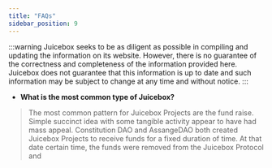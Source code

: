 ```yaml
---
title: "FAQs"
sidebar_position: 9
---
```


:::warning
Juicebox seeks to be as diligent as possible in compiling and updating the information on its website. However, there is no guarantee of the correctness and completeness of the information provided here. Juicebox does not guarantee that this information is up to date and such information may be subject to change at any time and without notice.
:::

-   **What is the most common type of Juicebox?**

> The most common pattern for Juicebox Projects are the fund raise. Simple succinct idea with some tangible activity appear to have had mass appeal. Constitution DAO and AssangeDAO both created Juicebox Projects to receive funds for a fixed duration of time. At that date certain time, the funds were removed from the Juicebox Protocol and 
